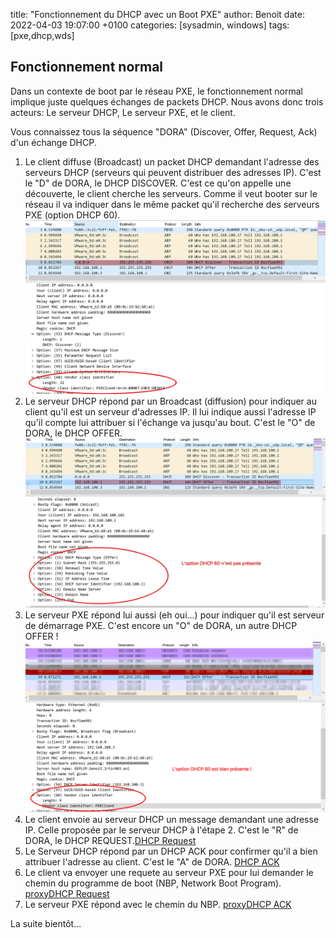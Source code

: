 title: "Fonctionnement du DHCP avec un Boot PXE"
author: Benoit
date: 2022-04-03 19:07:00 +0100
categories: [sysadmin, windows]
tags: [pxe,dhcp,wds]



## Fonctionnement normal

Dans un contexte de boot par le réseau PXE, le fonctionnement normal implique juste quelques échanges de packets DHCP.
Nous avons donc trois acteurs: Le serveur DHCP, Le serveur PXE, et le client.

Vous connaissez tous la séquence "DORA" (Discover, Offer, Request, Ack) d'un échange DHCP.

1. Le client diffuse (Broadcast) un packet DHCP demandant l'adresse des serveurs DHCP (serveurs qui peuvent distribuer des adresses IP). C'est le "D" de DORA, le DHCP DISCOVER. C'est ce qu'on appelle une découverte, le client cherche les serveurs. Comme il veut booter sur le réseau il va indiquer dans le même packet qu'il recherche des serveurs PXE (option DHCP 60). ![DHCP Discover avec PXE](/images/Boot-PXE-DHCP/DHCP-Discover.jpeg)
2. Le serveur DHCP répond par un Broadcast (diffusion) pour indiquer au client qu'il est un serveur d'adresses IP. Il lui indique aussi l'adresse IP qu'il compte lui attribuer si l'échange va jusqu'au bout. C'est le "O" de DORA, le DHCP OFFER. ![DHCP Offer sans PXE](/images/Boot-PXE-DHCP/DHCP-Offer1.jpeg)
3. Le serveur PXE répond lui aussi (eh oui...) pour indiquer qu'il est serveur de démarrage PXE. C'est encore un "O" de DORA, un autre DHCP OFFER ! ![DHCP Offer avec PXE](/images/Boot-PXE-DHCP/DHCP-Offer2.png)
4. Le client envoie au serveur DHCP un message demandant une adresse IP. Celle proposée par le serveur DHCP à l'étape 2. C'est le "R" de DORA, le DHCP REQUEST.[DHCP Request](/images/Boot-PXE-DHCP/DHCP-Request1.png)
5. Le Serveur DHCP répond par un DHCP ACK pour confirmer qu'il a bien attribuer l'adresse au client. C'est le "A" de DORA. [DHCP ACK](/images/Boot-PXE-DHCP/DHCP-ACK1.png)
6. Le client va envoyer une requete au serveur PXE pour lui demander le chemin du programme de boot (NBP, Network Boot Program). [proxyDHCP Request](/images/Boot-PXE-DHCP/DHCPProxy-Request1.png)
7. Le serveur PXE répond avec le chemin du NBP. [proxyDHCP ACK](/images/Boot-PXE-DHCP/DHCPProxy-ACK.png)


La suite bientôt...
